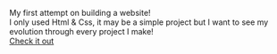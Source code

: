 My first attempt on building a website! <br>
I only used Html & Css, it may be a simple project but I want to see my evolution through every project I make! <br>
<a href="https://binhobinho.github.io/randomwebsite.github.io/">Check it out</a>
